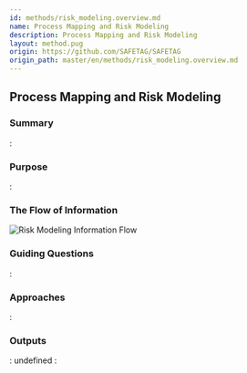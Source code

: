 ```yaml
---
id: methods/risk_modeling.overview.md
name: Process Mapping and Risk Modeling
description: Process Mapping and Risk Modeling
layout: method.pug
origin: https://github.com/SAFETAG/SAFETAG
origin_path: master/en/methods/risk_modeling.overview.md
---
```


## Process Mapping and Risk Modeling

### Summary
:[](../methods/risk_modeling/summary.md)
### Purpose
:[](../methods/risk_modeling/purpose.md)
### The Flow of Information
![Risk Modeling Information Flow](images/info_flows/risk_modeling.svg)

### Guiding Questions
:[](../methods/risk_modeling/guiding_questions.md)
### Approaches
:[](../methods/risk_modeling/approaches.md)
### Outputs
:[](../methods/risk_modeling/output.md)
undefined
:[](../references/footnotes.md)
